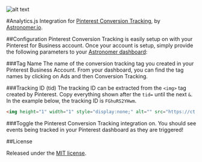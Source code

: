 ![alt text](http://thechefkatrina.com/wp-content/uploads/2015/06/Pinterest-Business.jpg "Analytics.js Integration for Pinterest Conversion Tracking")

#Analytics.js Integration for [Pinterest Conversion Tracking](https://help.pinterest.com/en/articles/website-conversion-tracking), by [Astronomer.io](http://www.astronomer.io/).

##Configuration
Pinterest Conversion Tracking is easily setup on with your Pinterest for Business account.  Once your account is setup, simply provide the following parameters to your [Astronomer dashboard](https://app.astronomer.io/):

###Tag Name
The name of the conversion tracking tag you created in your Pinterest Business Account.  From your dashboard, you can find the tag names by clicking on Ads and then Conversion Tracking.

###Tracking ID (tid)
The tracking ID can be extracted from the `<img>` tag created by Pinterest.  Copy everything shown after the `tid=` until the next `&`.  In the example below, the tracking ID is `FGhuRS2YHwm`.  
```html
<img height="1" width="1" style="display:none;" alt="" src="https://ct.pinterest.com/?tid=FGhuRS2YHwm&value=0.00&quantity=1"/>
```
###Toggle the Pinterest Conversion Tracking integration on.  You should see events being tracked in your Pinterest dashboard as they are triggered!

##License

Released under the [MIT license](License.md).
